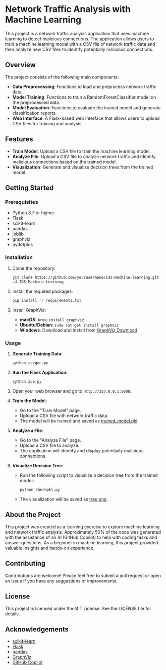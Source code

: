# Network Traffic Analysis with Machine Learning

This project is a network traffic analysis application that uses machine learning to detect malicious connections. The application allows users to train a machine learning model with a CSV file of network traffic data and then analyze new CSV files to identify potentially malicious connections.

## Overview

The project consists of the following main components:
- **Data Preprocessing**: Functions to load and preprocess network traffic data.
- **Model Training**: Functions to train a RandomForestClassifier model on the preprocessed data.
- **Model Evaluation**: Functions to evaluate the trained model and generate classification reports.
- **Web Interface**: A Flask-based web interface that allows users to upload CSV files for training and analysis.

## Features

- **Train Model**: Upload a CSV file to train the machine learning model.
- **Analyze File**: Upload a CSV file to analyze network traffic and identify malicious connections based on the trained model.
- **Visualization**: Generate and visualize decision trees from the trained model.

## Getting Started

### Prerequisites

- Python 3.7 or higher
- Flask
- scikit-learn
- pandas
- joblib
- graphviz
- pydotplus

### Installation

1. Clone the repository:
    ```sh
    git clone https://github.com/yourusername/ids-machine-learning.git
    cd IDS Machine Learning
    ```

2. Install the required packages:
    ```sh
    pip install -r requirements.txt
    ```

3. Install GraphViz:
    - **macOS**: `brew install graphviz`
    - **Ubuntu/Debian**: `sudo apt-get install graphviz`
    - **Windows**: Download and install from [GraphViz Download](https://graphviz.gitlab.io/download/)

### Usage

1. **Generate Training Data**:
    ```sh
    python csvgen.py
    ```

2. **Run the Flask Application**:
    ```sh
    python app.py
    ```

3. Open your web browser and go to `http://127.0.0.1:5000`.

4. **Train the Model**:
    - Go to the "Train Model" page.
    - Upload a CSV file with network traffic data.
    - The model will be trained and saved as [trained_model.pkl](http://_vscodecontentref_/0).

5. **Analyze a File**:
    - Go to the "Analyze File" page.
    - Upload a CSV file to analyze.
    - The application will identify and display potentially malicious connections.

6. **Visualize Decision Tree**:
    - Run the following script to visualize a decision tree from the trained model:
        ```sh
        python checkpkl.py
        ```
    - The visualization will be saved as [tree.png](http://_vscodecontentref_/1).

## About the Project

This project was created as a learning exercise to explore machine learning and network traffic analysis. Approximately 50% of the code was generated with the assistance of an AI (GitHub Copilot) to help with coding tasks and answer questions. As a beginner in machine learning, this project provided valuable insights and hands-on experience.

## Contributing

Contributions are welcome! Please feel free to submit a pull request or open an issue if you have any suggestions or improvements.

## License

This project is licensed under the MIT License. See the LICENSE file for details.

## Acknowledgements

- [scikit-learn](https://scikit-learn.org/)
- [Flask](https://flask.palletsprojects.com/)
- [pandas](https://pandas.pydata.org/)
- [GraphViz](https://graphviz.gitlab.io/)
- [GitHub Copilot](https://github.com/features/copilot)
